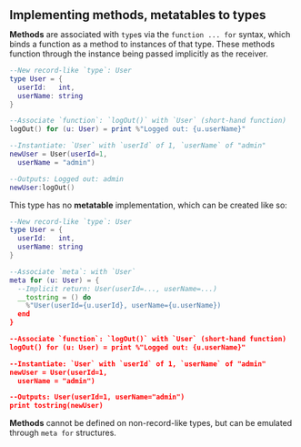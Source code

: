 <h2 style="margin:0; line-height:1.1;">Implementing methods, metatables to types</h2>

**Methods** are associated with `type`s via the `function ... for` syntax, which binds a function as a method to instances of that type. These methods function through the instance being passed implicitly as the receiver.

```lua
--New record-like `type`: User
type User = {
  userId:   int,
  userName: string
}

--Associate `function`: `logOut()` with `User` (short-hand function)
logOut() for (u: User) = print %"Logged out: {u.userName}"

--Instantiate: `User` with `userId` of 1, `userName` of "admin"
newUser = User(userId=1,
  userName = "admin")

--Outputs: Logged out: admin
newUser:logOut()
```

This type has no **metatable** implementation, which can be created like so:

```lua
--New record-like `type`: User
type User = {
  userId:   int,
  userName: string
}

--Associate `meta`: with `User`
meta for (u: User) = {
  --Implicit return: User(userId=..., userName=...)
  __tostring = () do
    %"User(userId={u.userId}, userName={u.userName})
  end
}

--Associate `function`: `logOut()` with `User` (short-hand function)
logOut() for (u: User) = print %"Logged out: {u.userName}"

--Instantiate: `User` with `userId` of 1, `userName` of "admin"
newUser = User(userId=1,
  userName = "admin")

--Outputs: User(userId=1, userName="admin")
print tostring(newUser)
```

**Methods** cannot be defined on non-record-like types, but can be emulated through `meta for` structures.